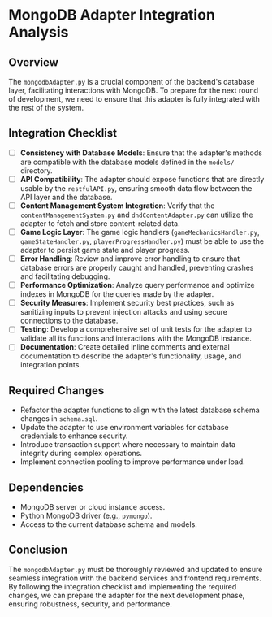 # MongoDB Adapter Integration Analysis

## Overview
The `mongodbAdapter.py` is a crucial component of the backend's database layer, facilitating interactions with MongoDB. To prepare for the next round of development, we need to ensure that this adapter is fully integrated with the rest of the system.

## Integration Checklist

- [ ] **Consistency with Database Models**: Ensure that the adapter's methods are compatible with the database models defined in the `models/` directory.
- [ ] **API Compatibility**: The adapter should expose functions that are directly usable by the `restfulAPI.py`, ensuring smooth data flow between the API layer and the database.
- [ ] **Content Management System Integration**: Verify that the `contentManagementSystem.py` and `dndContentAdapter.py` can utilize the adapter to fetch and store content-related data.
- [ ] **Game Logic Layer**: The game logic handlers (`gameMechanicsHandler.py`, `gameStateHandler.py`, `playerProgressHandler.py`) must be able to use the adapter to persist game state and player progress.
- [ ] **Error Handling**: Review and improve error handling to ensure that database errors are properly caught and handled, preventing crashes and facilitating debugging.
- [ ] **Performance Optimization**: Analyze query performance and optimize indexes in MongoDB for the queries made by the adapter.
- [ ] **Security Measures**: Implement security best practices, such as sanitizing inputs to prevent injection attacks and using secure connections to the database.
- [ ] **Testing**: Develop a comprehensive set of unit tests for the adapter to validate all its functions and interactions with the MongoDB instance.
- [ ] **Documentation**: Create detailed inline comments and external documentation to describe the adapter's functionality, usage, and integration points.

## Required Changes

- Refactor the adapter functions to align with the latest database schema changes in `schema.sql`.
- Update the adapter to use environment variables for database credentials to enhance security.
- Introduce transaction support where necessary to maintain data integrity during complex operations.
- Implement connection pooling to improve performance under load.

## Dependencies

- MongoDB server or cloud instance access.
- Python MongoDB driver (e.g., `pymongo`).
- Access to the current database schema and models.

## Conclusion

The `mongodbAdapter.py` must be thoroughly reviewed and updated to ensure seamless integration with the backend services and frontend requirements. By following the integration checklist and implementing the required changes, we can prepare the adapter for the next development phase, ensuring robustness, security, and performance.